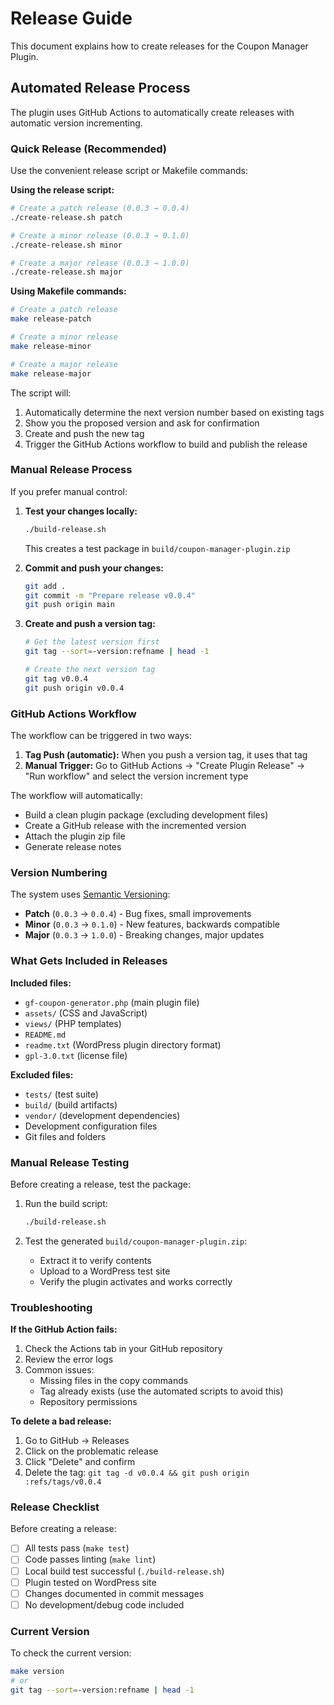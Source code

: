 # Release Guide 

This document explains how to create releases for the Coupon Manager Plugin.

## Automated Release Process

The plugin uses GitHub Actions to automatically create releases with automatic version incrementing.

### Quick Release (Recommended)

Use the convenient release script or Makefile commands:

**Using the release script:**
```bash
# Create a patch release (0.0.3 → 0.0.4)
./create-release.sh patch

# Create a minor release (0.0.3 → 0.1.0)
./create-release.sh minor

# Create a major release (0.0.3 → 1.0.0)
./create-release.sh major
```

**Using Makefile commands:**
```bash
# Create a patch release
make release-patch

# Create a minor release
make release-minor

# Create a major release
make release-major
```

The script will:
1. Automatically determine the next version number based on existing tags
2. Show you the proposed version and ask for confirmation
3. Create and push the new tag
4. Trigger the GitHub Actions workflow to build and publish the release

### Manual Release Process

If you prefer manual control:

1. **Test your changes locally:**
   ```bash
   ./build-release.sh
   ```
   This creates a test package in `build/coupon-manager-plugin.zip`

2. **Commit and push your changes:**
   ```bash
   git add .
   git commit -m "Prepare release v0.0.4"
   git push origin main
   ```

3. **Create and push a version tag:**
   ```bash
   # Get the latest version first
   git tag --sort=-version:refname | head -1
   
   # Create the next version tag
   git tag v0.0.4
   git push origin v0.0.4
   ```

### GitHub Actions Workflow

The workflow can be triggered in two ways:

1. **Tag Push (automatic):** When you push a version tag, it uses that tag
2. **Manual Trigger:** Go to GitHub Actions → "Create Plugin Release" → "Run workflow" and select the version increment type

The workflow will automatically:
- Build a clean plugin package (excluding development files)
- Create a GitHub release with the incremented version
- Attach the plugin zip file
- Generate release notes

### Version Numbering

The system uses [Semantic Versioning](https://semver.org/):
- **Patch** (`0.0.3` → `0.0.4`) - Bug fixes, small improvements
- **Minor** (`0.0.3` → `0.1.0`) - New features, backwards compatible
- **Major** (`0.0.3` → `1.0.0`) - Breaking changes, major updates

### What Gets Included in Releases

**Included files:**
- `gf-coupon-generator.php` (main plugin file)
- `assets/` (CSS and JavaScript)
- `views/` (PHP templates)
- `README.md`
- `readme.txt` (WordPress plugin directory format)
- `gpl-3.0.txt` (license file)

**Excluded files:**
- `tests/` (test suite)
- `build/` (build artifacts)
- `vendor/` (development dependencies)
- Development configuration files
- Git files and folders

### Manual Release Testing

Before creating a release, test the package:

1. Run the build script:
   ```bash
   ./build-release.sh
   ```

2. Test the generated `build/coupon-manager-plugin.zip`:
   - Extract it to verify contents
   - Upload to a WordPress test site
   - Verify the plugin activates and works correctly

### Troubleshooting

**If the GitHub Action fails:**
1. Check the Actions tab in your GitHub repository
2. Review the error logs
3. Common issues:
   - Missing files in the copy commands
   - Tag already exists (use the automated scripts to avoid this)
   - Repository permissions

**To delete a bad release:**
1. Go to GitHub → Releases
2. Click on the problematic release
3. Click "Delete" and confirm
4. Delete the tag: `git tag -d v0.0.4 && git push origin :refs/tags/v0.0.4`

### Release Checklist

Before creating a release:
- [ ] All tests pass (`make test`)
- [ ] Code passes linting (`make lint`)
- [ ] Local build test successful (`./build-release.sh`)
- [ ] Plugin tested on WordPress site
- [ ] Changes documented in commit messages
- [ ] No development/debug code included

### Current Version

To check the current version:
```bash
make version
# or
git tag --sort=-version:refname | head -1
``` 